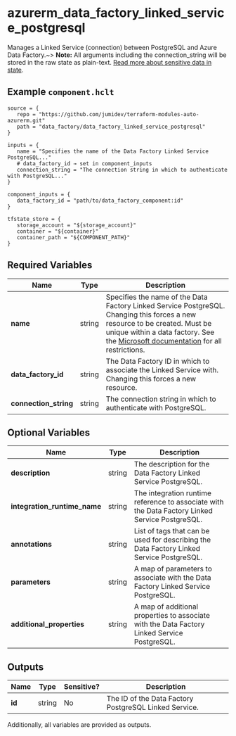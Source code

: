# azurerm_data_factory_linked_service_postgresql

Manages a Linked Service (connection) between PostgreSQL and Azure Data Factory.~> **Note:** All arguments including the connection_string will be stored in the raw state as plain-text. [Read more about sensitive data in state](/docs/state/sensitive-data.html).

## Example `component.hclt`

```hcl
source = {
   repo = "https://github.com/jumidev/terraform-modules-auto-azurerm.git"   
   path = "data_factory/data_factory_linked_service_postgresql"   
}

inputs = {
   name = "Specifies the name of the Data Factory Linked Service PostgreSQL..."   
   # data_factory_id → set in component_inputs
   connection_string = "The connection string in which to authenticate with PostgreSQL..."   
}

component_inputs = {
   data_factory_id = "path/to/data_factory_component:id"   
}

tfstate_store = {
   storage_account = "${storage_account}"   
   container = "${container}"   
   container_path = "${COMPONENT_PATH}"   
}

```

## Required Variables

| Name | Type |  Description |
| ---- | --------- |  ----------- |
| **name** | string |  Specifies the name of the Data Factory Linked Service PostgreSQL. Changing this forces a new resource to be created. Must be unique within a data factory. See the [Microsoft documentation](https://docs.microsoft.com/azure/data-factory/naming-rules) for all restrictions. | 
| **data_factory_id** | string |  The Data Factory ID in which to associate the Linked Service with. Changing this forces a new resource. | 
| **connection_string** | string |  The connection string in which to authenticate with PostgreSQL. | 

## Optional Variables

| Name | Type |  Description |
| ---- | --------- |  ----------- |
| **description** | string |  The description for the Data Factory Linked Service PostgreSQL. | 
| **integration_runtime_name** | string |  The integration runtime reference to associate with the Data Factory Linked Service PostgreSQL. | 
| **annotations** | string |  List of tags that can be used for describing the Data Factory Linked Service PostgreSQL. | 
| **parameters** | string |  A map of parameters to associate with the Data Factory Linked Service PostgreSQL. | 
| **additional_properties** | string |  A map of additional properties to associate with the Data Factory Linked Service PostgreSQL. | 



## Outputs

| Name | Type | Sensitive? | Description |
| ---- | ---- | --------- | --------- |
| **id** | string | No  | The ID of the Data Factory PostgreSQL Linked Service. | 

Additionally, all variables are provided as outputs.
